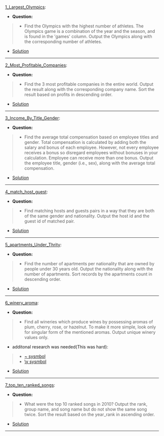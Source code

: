 [1_Largest_Olympics](https://platform.stratascratch.com/coding/9942-largest-olympics?code_type=1): 
* **Question:**
> * Find the Olympics with the highest number of athletes. The Olympics game is a combination of the year and the season, and is found in the 'games' column. Output the Olympics along with the corresponding number of athletes.
* [Solution](https://github.com/Jtrahan88/SQL/blob/main/Stratascratch/Medium_Rankings/1_Largest_Olympics)
---

[2_Most_Profitable_Companies](https://platform.stratascratch.com/coding/9680-most-profitable-companies?code_type=1): 
* **Question:**
> * Find the 3 most profitable companies in the entire world.
Output the result along with the corresponding company name.
Sort the result based on profits in descending order.
* [Solution](https://github.com/Jtrahan88/SQL/blob/main/Stratascratch/Medium_Rankings/2_Most_Profitable_Companies)
---


[3_Income_By_Title_Gender](https://platform.stratascratch.com/coding/10077-income-by-title-and-gender?code_type=1): 
* **Question:**
> * Find the average total compensation based on employee titles and gender. Total compensation is calculated by adding both the salary and bonus of each employee. However, not every employee receives a bonus so disregard employees without bonuses in your calculation. Employee can receive more than one bonus.
Output the employee title, gender (i.e., sex), along with the average total compensation.
* [Solution](https://github.com/Jtrahan88/SQL/blob/main/Stratascratch/Medium_Rankings/3_Income_By_Title_Gender)
---

[4_match_host_guest](https://platform.stratascratch.com/coding/10078-find-matching-hosts-and-guests-in-a-way-that-they-are-both-of-the-same-gender-and-nationality?code_type=1): 
* **Question:**
> * Find matching hosts and guests pairs in a way that they are both of the same gender and nationality.
Output the host id and the guest id of matched pair.
* [Solution](https://github.com/Jtrahan88/SQL/blob/main/Stratascratch/Medium_Rankings/4_match_host_guest)
---

[5_apartments_Under_Thrity](https://platform.stratascratch.com/coding/10156-number-of-units-per-nationality?code_type=1): 
* **Question:**
> * Find the number of apartments per nationality that are owned by people under 30 years old.
Output the nationality along with the number of apartments.
Sort records by the apartments count in descending order.
* [Solution](https://github.com/Jtrahan88/SQL/blob/main/Stratascratch/Medium_Rankings/5_apartments_Under_Thrity)
---

[6_winery_aroma](https://platform.stratascratch.com/coding/10026-find-all-wineries-which-produce-wines-by-possessing-aromas-of-plum-cherry-rose-or-hazelnut?code_type=1): 
* **Question:**
> * Find all wineries which produce wines by possessing aromas of plum, cherry, rose, or hazelnut. To make it more simple, look only for singular form of the mentioned aromas. Output unique winery values only.
* additonal research was needed(This was hard):
> * [~ sysmbol](https://www.postgresql.org/docs/current/functions-matching.html)
> * [\y sysmbol](https://www.postgresql.org/docs/current/functions-matching.html)
* [Solution](https://github.com/Jtrahan88/SQL/blob/main/Stratascratch/Medium_Rankings/6_winery_aroma)
---

[7_top_ten_ranked_songs](https://platform.stratascratch.com/coding/9650-find-the-top-10-ranked-songs-in-2010?code_type=1): 
* **Question:**
> * What were the top 10 ranked songs in 2010?
Output the rank, group name, and song name but do not show the same song twice.
Sort the result based on the year_rank in ascending order.
* [Solution](https://github.com/Jtrahan88/SQL/blob/main/Stratascratch/Medium_Rankings/7_top_ten_ranked_songs)
---
